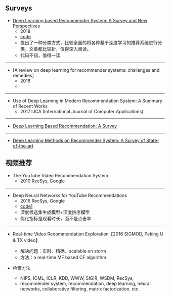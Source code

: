 Surveys
----
- [Deep Learning based Recommender System: A Survey and New Perspectives](https://arxiv.org/pdf/1707.07435.pdf)
    - 2018 
    - [code](https://github.com/cheungdaven/DeepRec)
    - 提出了一种分类方式，比较全面的将各种基于深度学习的推荐系统进行分类，文章都比较新，值得深入阅读。
    - 代码不错，值得一读

----
- [A review on deep learning for recommender systems: challenges and remedies]
    - 2018
    - 
    
----    
- Use of Deep Learning in Modern Recommendation System: A Summary of Recent Works
    - 2017 IJCA (International Journal of Computer Applications)

----
- [Deep Learning Based Recommendation: A Survey](file:///home/cms/Downloads/papers/rs/PagesfromICISA2017Proceedings.pdf)

----
- [Deep Learning Methods on Recommender System: A Survey of State-of-the-art](https://www.ijcaonline.org/archives/volume162/number10/betru-2017-ijca-913361.pdf)



视频推荐
-----
- The YouTube Video Recommendation System
    - 2010 RecSys, Google
    
----
- Deep Neural Networks for YouTube Recommendations
    - 2016 RecSys, Google
    - [code1](https://github.com/ogerhsou/Youtube-Recommendation-Tensorflow)
    - 深度候选集生成模型+深度排序模型
    - 优化指标是观看时长，而不是点击率

-----
- Real-time Video Recommendation Exploration【2016 SIGMOD, Peking U & TX video】
    - 解决问题：实时、精确、scalable on storm
    - 方法：a real-time MF based CF algorithm
    
 
- 检索方法
    - NIPS, ICML, ICLR, KDD, WWW, SIGIR, WSDM, RecSys,
    - recommender system, recommendation, deep learning, neural networks, collaborative filtering, matrix factorization, etc.
    